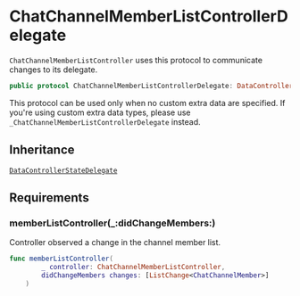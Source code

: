 # ChatChannelMemberListControllerDelegate

`ChatChannelMemberListController` uses this protocol to communicate changes to its delegate.

``` swift
public protocol ChatChannelMemberListControllerDelegate: DataControllerStateDelegate 
```

This protocol can be used only when no custom extra data are specified. If you're using custom extra data types,
please use `_ChatChannelMemberListControllerDelegate` instead.

## Inheritance

[`DataControllerStateDelegate`](/DataControllerStateDelegate)

## Requirements

### memberListController(\_:​didChangeMembers:​)

Controller observed a change in the channel member list.

``` swift
func memberListController(
        _ controller: ChatChannelMemberListController,
        didChangeMembers changes: [ListChange<ChatChannelMember>]
    )
```
